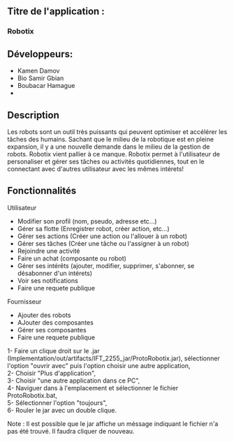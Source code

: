 <h2>Titre de l'application :</h2>
<h3>Robotix</h3>
<h2>Développeurs:</h2>
<ul>
    <li>
    Kamen Damov
    </li>
    <li>
    Bio Samir Gbian
    </li>
    <li>
    Boubacar Hamague 
    </li>
    <li>
    </li>
</ul>
<h2>Description</h2>
<p>Les robots sont un outil très puissants qui peuvent optimiser et accélérer les tâches des humains. Sachant que le milieu de la robotique est en pleine expansion, il y a une nouvelle demande dans le milieu de la gestion de robots. Robotix vient pallier à ce manque. Robotix permet à l'utilisateur de personaliser et gérer ses tâches ou activités quotidiennes, tout en le connectant avec d'autres utilisateur avec les mêmes intérets!</p>
<h2>Fonctionnalités</h2>
<p>Utilisateur</p>
<ul>
 <li> Modifier son profil (nom, pseudo, adresse etc...)</li>
 <li> Gérer sa flotte (Enregistrer robot, créer action, etc...)</li>
 <li> Gérer ses actions (Créer une action ou l'allouer à un robot) </li>
 <li> Gérer ses tâches (Créer une tâche ou l'assigner à un robot)  </li>
 <li> Rejoindre une activité</li>
 <li> Faire un achat (composante ou robot) </li>
 <li> Gérer ses intérêts (ajouter, modifier, supprimer, s'abonner, se désabonner d'un intérets)</li>
 <li> Voir ses notifications</li>
 <li> Faire une requete publique</li>
</ul>
<p>Fournisseur</p>
<ul>
 <li>Ajouter des robots</li>
 <li>AJouter des composantes</li>
 <li>Gérer ses composantes</li>
 <li>Faire une requete publique</li>
</ul>




1- Faire un clique droit sur le .jar (Implementation/out/artifacts/IFT_2255_jar/ProtoRobotix.jar), sélectionner l'option "ouvrir avec" puis l'option choisir une autre application, <br>
2- Choisir "Plus d'application", <br>
3- Choisir "une autre application dans ce PC", <br>
4- Naviguer dans à l'emplacement et sélectionner le fichier ProtoRobotix.bat, <br>
5- Sélectionner l'option "toujours", <br>
6- Rouler le jar avec un double clique. <br>   

Note : Il est possible que le jar affiche un méssage indiquant le fichier n'a pas été trouvé. Il faudra cliquer de nouveau. <br>